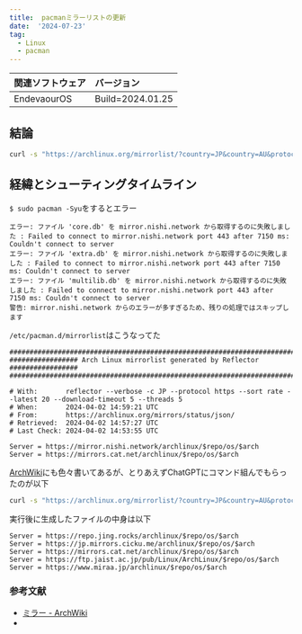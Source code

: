 ```yaml
---
title:  pacmanミラーリストの更新
date:  '2024-07-23'
tag:
  - Linux
  - pacman
---
```



| 関連ソフトウェア | バージョン |
|:--------------|:---------|
| EndevaourOS   | Build=2024.01.25   |


## 結論

```sh
curl -s "https://archlinux.org/mirrorlist/?country=JP&country=AU&protocol=https&use_mirror_status=on" | sed -e 's/^#Server/Server/' -e '/^#/d' | rankmirrors -n 5 - | sudo tee /etc/pacman.d/mirrorlist
```

## 経緯とシューティングタイムライン
`$ sudo pacman -Syu`をするとエラー
```
エラー: ファイル 'core.db' を mirror.nishi.network から取得するのに失敗しました : Failed to connect to mirror.nishi.network port 443 after 7150 ms: Couldn't connect to server
エラー: ファイル 'extra.db' を mirror.nishi.network から取得するのに失敗しました : Failed to connect to mirror.nishi.network port 443 after 7150 ms: Couldn't connect to server
エラー: ファイル 'multilib.db' を mirror.nishi.network から取得するのに失敗しました : Failed to connect to mirror.nishi.network port 443 after 7150 ms: Couldn't connect to server
警告: mirror.nishi.network からのエラーが多すぎるため、残りの処理ではスキップします
```

`/etc/pacman.d/mirrorlist`はこうなってた
```
################################################################################
################# Arch Linux mirrorlist generated by Reflector #################
################################################################################

# With:       reflector --verbose -c JP --protocol https --sort rate --latest 20 --download-timeout 5 --threads 5
# When:       2024-04-02 14:59:21 UTC
# From:       https://archlinux.org/mirrors/status/json/
# Retrieved:  2024-04-02 14:57:27 UTC
# Last Check: 2024-04-02 14:53:55 UTC

Server = https://mirror.nishi.network/archlinux/$repo/os/$arch
Server = https://mirrors.cat.net/archlinux/$repo/os/$arch
```

[ArchWiki](https://wiki.archlinux.jp/index.php/%E3%83%9F%E3%83%A9%E3%83%BC)にも色々書いてあるが、とりあえずChatGPTにコマンド組んでもらったのが以下
```sh
curl -s "https://archlinux.org/mirrorlist/?country=JP&country=AU&protocol=https&use_mirror_status=on" | sed -e 's/^#Server/Server/' -e '/^#/d' | rankmirrors -n 5 - | sudo tee /etc/pacman.d/mirrorlist
```

実行後に生成したファイルの中身は以下
```
Server = https://repo.jing.rocks/archlinux/$repo/os/$arch
Server = https://jp.mirrors.cicku.me/archlinux/$repo/os/$arch
Server = https://mirrors.cat.net/archlinux/$repo/os/$arch
Server = https://ftp.jaist.ac.jp/pub/Linux/ArchLinux/$repo/os/$arch
Server = https://www.miraa.jp/archlinux/$repo/os/$arch
```


### 参考文献
- [ミラー - ArchWiki](https://wiki.archlinux.jp/index.php/%E3%83%9F%E3%83%A9%E3%83%BC)
- 